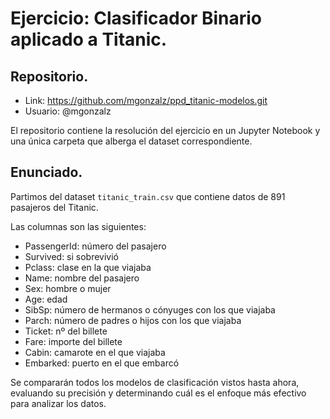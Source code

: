 # Ejercicio: Clasificador Binario aplicado a Titanic.
## Repositorio.
- Link: https://github.com/mgonzalz/ppd_titanic-modelos.git
- Usuario: @mgonzalz

El repositorio contiene la resolución del ejercicio en un Jupyter Notebook y una única carpeta que alberga el dataset correspondiente.
## Enunciado.
Partimos del dataset `titanic_train.csv` que contiene datos de 891 pasajeros del Titanic.

Las columnas son las siguientes:

- PassengerId: número del pasajero
- Survived: si sobrevivió
- Pclass: clase en la que viajaba
- Name: nombre del pasajero
- Sex: hombre o mujer
- Age: edad
- SibSp: número de hermanos o cónyuges con los que viajaba
- Parch: número de padres o hijos con los que viajaba
- Ticket: nº del billete
- Fare: importe del billete
- Cabin: camarote en el que viajaba
- Embarked: puerto en el que embarcó

Se compararán todos los modelos de clasificación vistos hasta ahora, evaluando su precisión y determinando cuál es el enfoque más efectivo para analizar los datos.
